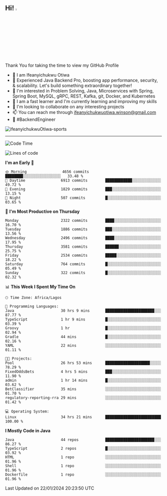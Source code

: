 <!-- BLOG-POST-LIST:START --><!-- BLOG-POST-LIST:END -->

## Hi! <img src="https://media.giphy.com/media/hvRJCLFzcasrR4ia7z/giphy.gif" width="4%"> 

Thank You for taking the time to view my GitHub Profile

- 👋 I am Ifeanyichukwu Otiwa
- 🚀 Experienced Java Backend Pro, boosting app performance, security, & scalability. Let's build something extraordinary together!
- 👀 I'm interested in Problem Solving, Java, Microservices with Spring, Spring Boot, MySQL, gRPC, REST, Kafka, git, Docker, and Kubernetes
- 🌱 I am a fast learner and I'm currently learning and improving my skills
- 💞️ I'm looking to collaborate on any interesting projects
- 📫 You can reach me through ifeanyichukwuotiwa.winson@gmail.com
- 🚀 #BackendEngineer

<p align="left" marginTop="10px"> <img src="https://komarev.com/ghpvc/?username=ifeanyichukwuOtiwa-sports&label=Profile%20views&color=0e75b6&style=for-the-badge" alt="ifeanyichukwuOtiwa-sports" /> </p>

***

<!--START_SECTION:waka-->
![Code Time](http://img.shields.io/badge/Code%20Time-2%2C150%20hrs%2014%20mins-blue)

![Lines of code](https://img.shields.io/badge/From%20Hello%20World%20I%27ve%20Written-4.8%20million%20lines%20of%20code-blue)

**I'm an Early 🐤** 

```text
🌞 Morning                4656 commits        ████████░░░░░░░░░░░░░░░░░   33.48 % 
🌆 Daytime                6913 commits        ████████████░░░░░░░░░░░░░   49.72 % 
🌃 Evening                1829 commits        ███░░░░░░░░░░░░░░░░░░░░░░   13.15 % 
🌙 Night                  507 commits         █░░░░░░░░░░░░░░░░░░░░░░░░   03.65 % 
```
📅 **I'm Most Productive on Thursday** 

```text
Monday                   2322 commits        ████░░░░░░░░░░░░░░░░░░░░░   16.70 % 
Tuesday                  1886 commits        ███░░░░░░░░░░░░░░░░░░░░░░   13.56 % 
Wednesday                2496 commits        ████░░░░░░░░░░░░░░░░░░░░░   17.95 % 
Thursday                 3581 commits        ██████░░░░░░░░░░░░░░░░░░░   25.75 % 
Friday                   2534 commits        █████░░░░░░░░░░░░░░░░░░░░   18.22 % 
Saturday                 764 commits         █░░░░░░░░░░░░░░░░░░░░░░░░   05.49 % 
Sunday                   322 commits         █░░░░░░░░░░░░░░░░░░░░░░░░   02.32 % 
```


📊 **This Week I Spent My Time On** 

```text
🕑︎ Time Zone: Africa/Lagos

💬 Programming Languages: 
Java                     30 hrs 9 mins       ██████████████████████░░░   87.77 % 
TypeScript               1 hr 9 mins         █░░░░░░░░░░░░░░░░░░░░░░░░   03.39 % 
Groovy                   1 hr                █░░░░░░░░░░░░░░░░░░░░░░░░   02.94 % 
Gradle                   44 mins             █░░░░░░░░░░░░░░░░░░░░░░░░   02.16 % 
YAML                     22 mins             ░░░░░░░░░░░░░░░░░░░░░░░░░   01.11 % 

🐱‍💻 Projects: 
Pool                     26 hrs 53 mins      ████████████████████░░░░░   78.29 % 
FixedOddsBets            4 hrs 5 mins        ███░░░░░░░░░░░░░░░░░░░░░░   11.90 % 
admin                    1 hr 14 mins        █░░░░░░░░░░░░░░░░░░░░░░░░   03.62 % 
BetClassifier            35 mins             ░░░░░░░░░░░░░░░░░░░░░░░░░   01.70 % 
regulatory-reporting-rra 29 mins             ░░░░░░░░░░░░░░░░░░░░░░░░░   01.42 % 

💻 Operating System: 
Linux                    34 hrs 21 mins      █████████████████████████   100.00 % 
```

**I Mostly Code in Java** 

```text
Java                     44 repos            ██████████████████████░░░   86.27 % 
TypeScript               2 repos             █░░░░░░░░░░░░░░░░░░░░░░░░   03.92 % 
HTML                     1 repo              ░░░░░░░░░░░░░░░░░░░░░░░░░   01.96 % 
Shell                    1 repo              ░░░░░░░░░░░░░░░░░░░░░░░░░   01.96 % 
Dockerfile               1 repo              ░░░░░░░░░░░░░░░░░░░░░░░░░   01.96 % 
```




 Last Updated on 22/01/2024 20:23:50 UTC
<!--END_SECTION:waka-->

<!--
<p align="center">
![trophy](https://github-profile-trophy.vercel.app/?username=ifeanyichukwuOtiwa-sports&theme=onedark) (https://github.com/ryo-ma/github-profile-trophy)
</p>
-->

<!---
ifeanyi-otiwa/ifeanyi-otiwa is a ✨ special ✨ repository because its `README.md` (this file) appears on your GitHub profile.
You can click the Preview link to take a look at your changes.
--->
